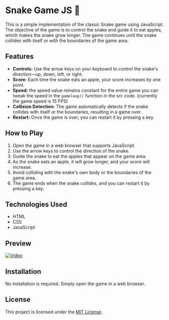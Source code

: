 # Snake Game JS 🐍

This is a simple implementation of the classic Snake game using JavaScript. The objective of the game is to control the snake and guide it to eat apples, which makes the snake grow longer. The game continues until the snake collides with itself or with the boundaries of the game area.

## Features

- **Controls:** Use the arrow keys on your keyboard to control the snake's direction—up, down, left, or right.
- **Score:** Each time the snake eats an apple, your score increases by one point.
- **Speed:** the speed value remains constant for the entire game you can tweak the speed in the `gameloop()` function in the src code. (currently the game speed is 15 FPS)
- **Collision Detection:** The game automatically detects if the snake collides with itself or the boundaries, resulting in a game over.
- **Restart:** Once the game is over, you can restart it by pressing a key.

## How to Play

1. Open the game in a web browser that supports JavaScript.
2. Use the arrow keys to control the direction of the snake.
3. Guide the snake to eat the apples that appear on the game area.
4. As the snake eats an apple, it will grow longer, and your score will increase.
5. Avoid colliding with the snake's own body or the boundaries of the game area.
6. The game ends when the snake collides, and you can restart it by pressing a key.

## Technologies Used

- HTML
- CSS
- JavaScript

## Preview

[![Video](https://img.youtube.com/vi/KFY4u3_Ksr0/maxresdefault.jpg)](https://www.youtube.com/watch?v=KFY4u3_Ksr0)


## Installation

No installation is required. Simply open the game in a web browser.

## License

This project is licensed under the [MIT License](https://github.com/xSanjayy/snake-game-js/blob/main/LICENSE.md).
